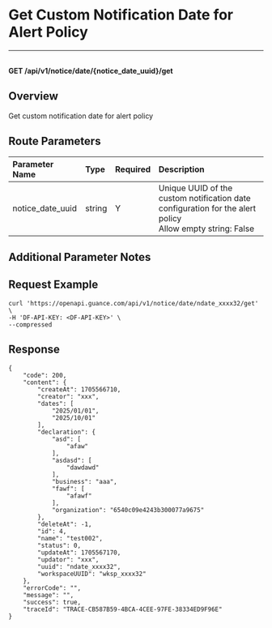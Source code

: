 # Get Custom Notification Date for Alert Policy

---

<br />**GET /api/v1/notice/date/\{notice_date_uuid\}/get**

## Overview
Get custom notification date for alert policy



## Route Parameters

| Parameter Name        | Type     | Required   | Description              |
|:-------------------|:-------|:-----|:----------------|
| notice_date_uuid | string | Y | Unique UUID of the custom notification date configuration for the alert policy<br>Allow empty string: False <br> |


## Additional Parameter Notes



## Request Example
```shell
curl 'https://openapi.guance.com/api/v1/notice/date/ndate_xxxx32/get' \
-H 'DF-API-KEY: <DF-API-KEY>' \
--compressed
```




## Response
```shell
{
    "code": 200,
    "content": {
        "createAt": 1705566710,
        "creator": "xxx",
        "dates": [
            "2025/01/01",
            "2025/10/01"
        ],
        "declaration": {
            "asd": [
                "afaw"
            ],
            "asdasd": [
                "dawdawd"
            ],
            "business": "aaa",
            "fawf": [
                "afawf"
            ],
            "organization": "6540c09e4243b300077a9675"
        },
        "deleteAt": -1,
        "id": 4,
        "name": "test002",
        "status": 0,
        "updateAt": 1705567170,
        "updator": "xxx",
        "uuid": "ndate_xxxx32",
        "workspaceUUID": "wksp_xxxx32"
    },
    "errorCode": "",
    "message": "",
    "success": true,
    "traceId": "TRACE-CB587B59-4BCA-4CEE-97FE-38334ED9F96E"
} 
```